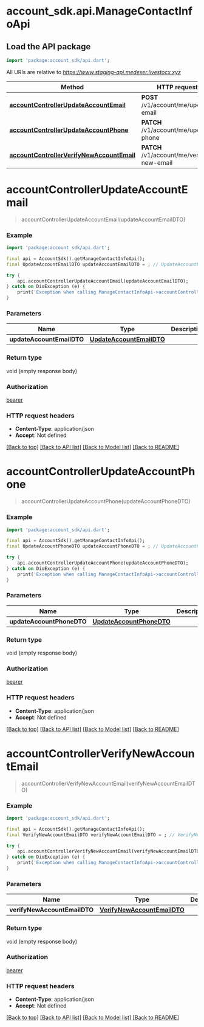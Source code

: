# account_sdk.api.ManageContactInfoApi

## Load the API package
```dart
import 'package:account_sdk/api.dart';
```

All URIs are relative to *https://www.staging-api.medexer.livestocx.xyz*

Method | HTTP request | Description
------------- | ------------- | -------------
[**accountControllerUpdateAccountEmail**](ManageContactInfoApi.md#accountcontrollerupdateaccountemail) | **POST** /v1/account/me/update-email | 
[**accountControllerUpdateAccountPhone**](ManageContactInfoApi.md#accountcontrollerupdateaccountphone) | **PATCH** /v1/account/me/update-phone | 
[**accountControllerVerifyNewAccountEmail**](ManageContactInfoApi.md#accountcontrollerverifynewaccountemail) | **PATCH** /v1/account/me/verify-new-email | 


# **accountControllerUpdateAccountEmail**
> accountControllerUpdateAccountEmail(updateAccountEmailDTO)



### Example
```dart
import 'package:account_sdk/api.dart';

final api = AccountSdk().getManageContactInfoApi();
final UpdateAccountEmailDTO updateAccountEmailDTO = ; // UpdateAccountEmailDTO | 

try {
    api.accountControllerUpdateAccountEmail(updateAccountEmailDTO);
} catch on DioException (e) {
    print('Exception when calling ManageContactInfoApi->accountControllerUpdateAccountEmail: $e\n');
}
```

### Parameters

Name | Type | Description  | Notes
------------- | ------------- | ------------- | -------------
 **updateAccountEmailDTO** | [**UpdateAccountEmailDTO**](UpdateAccountEmailDTO.md)|  | 

### Return type

void (empty response body)

### Authorization

[bearer](../README.md#bearer)

### HTTP request headers

 - **Content-Type**: application/json
 - **Accept**: Not defined

[[Back to top]](#) [[Back to API list]](../README.md#documentation-for-api-endpoints) [[Back to Model list]](../README.md#documentation-for-models) [[Back to README]](../README.md)

# **accountControllerUpdateAccountPhone**
> accountControllerUpdateAccountPhone(updateAccountPhoneDTO)



### Example
```dart
import 'package:account_sdk/api.dart';

final api = AccountSdk().getManageContactInfoApi();
final UpdateAccountPhoneDTO updateAccountPhoneDTO = ; // UpdateAccountPhoneDTO | 

try {
    api.accountControllerUpdateAccountPhone(updateAccountPhoneDTO);
} catch on DioException (e) {
    print('Exception when calling ManageContactInfoApi->accountControllerUpdateAccountPhone: $e\n');
}
```

### Parameters

Name | Type | Description  | Notes
------------- | ------------- | ------------- | -------------
 **updateAccountPhoneDTO** | [**UpdateAccountPhoneDTO**](UpdateAccountPhoneDTO.md)|  | 

### Return type

void (empty response body)

### Authorization

[bearer](../README.md#bearer)

### HTTP request headers

 - **Content-Type**: application/json
 - **Accept**: Not defined

[[Back to top]](#) [[Back to API list]](../README.md#documentation-for-api-endpoints) [[Back to Model list]](../README.md#documentation-for-models) [[Back to README]](../README.md)

# **accountControllerVerifyNewAccountEmail**
> accountControllerVerifyNewAccountEmail(verifyNewAccountEmailDTO)



### Example
```dart
import 'package:account_sdk/api.dart';

final api = AccountSdk().getManageContactInfoApi();
final VerifyNewAccountEmailDTO verifyNewAccountEmailDTO = ; // VerifyNewAccountEmailDTO | 

try {
    api.accountControllerVerifyNewAccountEmail(verifyNewAccountEmailDTO);
} catch on DioException (e) {
    print('Exception when calling ManageContactInfoApi->accountControllerVerifyNewAccountEmail: $e\n');
}
```

### Parameters

Name | Type | Description  | Notes
------------- | ------------- | ------------- | -------------
 **verifyNewAccountEmailDTO** | [**VerifyNewAccountEmailDTO**](VerifyNewAccountEmailDTO.md)|  | 

### Return type

void (empty response body)

### Authorization

[bearer](../README.md#bearer)

### HTTP request headers

 - **Content-Type**: application/json
 - **Accept**: Not defined

[[Back to top]](#) [[Back to API list]](../README.md#documentation-for-api-endpoints) [[Back to Model list]](../README.md#documentation-for-models) [[Back to README]](../README.md)

